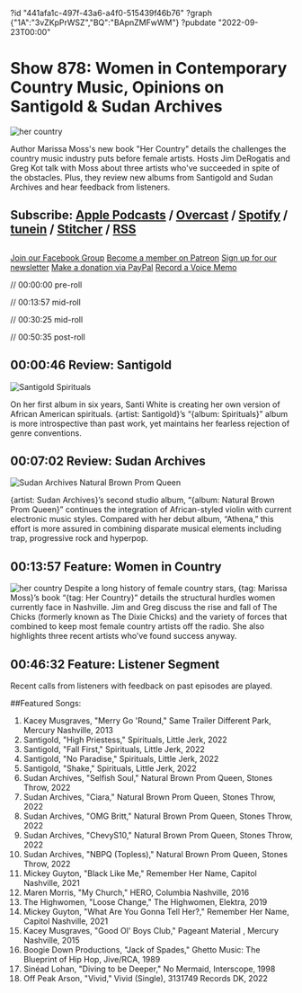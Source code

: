 ?id "441afa1c-497f-43a6-a4f0-515439f46b76"
?graph {"1A":"3vZKpPrWSZ","BQ":"BApnZMFwWM"}
?pubdate "2022-09-23T00:00"
# Show 878: Women in Contemporary Country Music, Opinions on Santigold & Sudan Archives
![her country](https://static.soundopinions.org/images/2022/her-country.jpeg)

Author Marissa Moss's new book "Her Country" details the challenges the country music industry puts before female artists. Hosts Jim DeRogatis and Greg Kot talk with Moss about three artists who've succeeded in spite of the obstacles. Plus, they review new albums from Santigold and Sudan Archives and hear feedback from listeners. 

## Subscribe: [Apple Podcasts](https://itunes.apple.com/us/podcast/sound-opinions/id94793843) / [Overcast](https://overcast.fm/itunes94793843/sound-opinions) / [Spotify](https://open.spotify.com/show/1kNR8YL7TBrQuRxDdS4wtU) / [tunein](https://tunein.com/podcasts/Music-Podcasts/Sound-Opinions-p60273/) / [Stitcher](http://www.stitcher.com/podcast/sound-opinions) / [RSS](https://feeds.simplecast.com/Nn6fjnB0)

##
[Join our Facebook Group](https://bit.ly/3sivr9T)
[Become a member on Patreon](https://bit.ly/3slWZvc)
[Sign up for our newsletter](https://bit.ly/3eEvRnG)
[Make a donation via PayPal](https://bit.ly/3dmt9lU)
[Record a Voice Memo](https://bit.ly/2RyD5Ah)


// 00:00:00 pre-roll

// 00:13:57 mid-roll

// 00:30:25 mid-roll

// 00:50:35 post-roll


## 00:00:46 Review: Santigold

![Santigold Spirituals](https://static.soundopinions.org/assets/878/1A12.jpg)

On her first album in six years, Santi White is creating her own version of African American spirituals. {artist: Santigold}’s “{album: Spirituals}” album is more introspective than past work, yet maintains her fearless rejection of genre conventions. 

## 00:07:02 Review: Sudan Archives

![Sudan Archives Natural Brown Prom Queen](https://static.soundopinions.org/assets/878/BQ1.jpg)

{artist: Sudan Archives}’s second studio album, “{album: Natural Brown Prom Queen}” continues the integration of African-styled violin with current electronic music styles. Compared with her debut album, “Athena,” this effort is more assured in combining disparate musical elements including trap, progressive rock and hyperpop.

## 00:13:57 Feature: Women in Country
![her country](https://static.soundopinions.org/images/2022/her-country.jpeg)
Despite a long history of female country stars, {tag: Marissa Moss}’s book “{tag: Her Country}” details the structural hurdles women currently face in Nashville. Jim and Greg discuss the rise and fall of The Chicks (formerly known as The Dixie Chicks) and the variety of forces that combined to keep most female country artists off the radio. She also highlights three recent artists who’ve found success anyway. 

## 00:46:32 Feature: Listener Segment

Recent calls from listeners with feedback on past episodes are played.

##Featured Songs:

1. Kacey Musgraves, "Merry Go 'Round," Same Trailer Different Park, Mercury Nashville, 2013
1. Santigold, "High Priestess," Spirituals, Little Jerk, 2022
1. Santigold, "Fall First," Spirituals, Little Jerk, 2022
1. Santigold, "No Paradise," Spirituals, Little Jerk, 2022
1. Santigold, "Shake," Spirituals, Little Jerk, 2022
1. Sudan Archives, "Selfish Soul," Natural Brown Prom Queen, Stones Throw, 2022
1. Sudan Archives, "Ciara," Natural Brown Prom Queen, Stones Throw, 2022
1. Sudan Archives, "OMG Britt," Natural Brown Prom Queen, Stones Throw, 2022
1. Sudan Archives, "ChevyS10," Natural Brown Prom Queen, Stones Throw, 2022
1. Sudan Archives, "NBPQ (Topless)," Natural Brown Prom Queen, Stones Throw, 2022
1. Mickey Guyton, "Black Like Me," Remember Her Name, Capitol Nashville, 2021
1. Maren Morris, "My Church," HERO, Columbia Nashville, 2016
1. The Highwomen, "Loose Change," The Highwomen, Elektra, 2019
1. Mickey Guyton, "What Are You Gonna Tell Her?," Remember Her Name, Capitol Nashville, 2021
1. Kacey Musgraves, "Good Ol' Boys Club," Pageant Material , Mercury Nashville, 2015
1. Boogie Down Productions, "Jack of Spades," Ghetto Music: The Blueprint of Hip Hop, Jive/RCA, 1989
1. Sinéad Lohan, "Diving to be Deeper," No Mermaid, Interscope, 1998
1. Off Peak Arson, "Vivid," Vivid (Single), 3131749 Records DK, 2022
